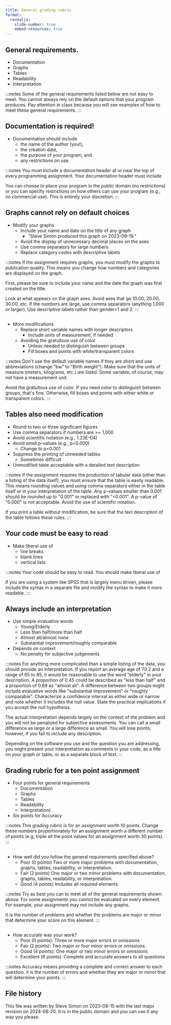 ```yaml
---
title: General grading rubric
format: 
  revealjs:
    slide-number: true
    embed-resources: true
---
```


## General requirements.

-   Documentation
-   Graphs
-   Tables
-   Readability
-   Interpretation

:::notes
Some of the general requirements listed below are not easy to meet. You cannot always rely on the default options that your program produces. Pay attention in class because you will see examples of how to meet these general requirements.
:::

## Documentation is required!

-   Documentation should include
    -   the name of the author (you!),
    -   the creation date, 
    -   the purpose of your program, and 
    -   any restrictions on use.

:::notes
You must include a documentation header at or near the top of every programming assignment. Your documentation header must include


You can choose to place your program in the public domain (no restrictions) or you can specify restrictions on how others can use your program (e.g., no commercial use). This is entirely your discretion.
:::

## Graphs cannot rely on default choices

-   Modify your graphs
    -   Include your name and date on the title of any graph
        -   "Steve Simon produced this graph on 2023-09-19."
    -   Avoid the display of unnecessary decimal places on the axes
    -   Use comma separators for large numbers
    -   Replace category codes with descriptive labels

:::notes
If the assignment requires graphs, you must modify the graphs to publication quality. This means you change how numbers and categories are displayed on the graph.

First, please be sure to include your name and the date the graph was first created on the title.

Look at what appears on the graph axes. Avoid axes that go 10.00, 20.00, 30.00, etc. If the numbers are large, use comma separators (anything 1,000 or larger). Use descriptive labels rather than gender=1 and 2.
:::

## 

-   More modifications
    -   Replace short variable names with longer descriptors
        -   Include units of measurement, if needed
    -   Avoiding the gratuitous use of color
        -   Unless needed to distinguish between groups
        -   Fill boxes and points with white/transparent colors

:::notes
Don't use the default variable names if they are short and use abbreviations (change "bw" to "Birth weight"). Make sure that the units of measure (meters, kilograms, etc.) are listed. Some variable, of course, may not have a measurement unit.

Avoid the gratuitous use of color. If you need color to distinguish between groups, that's fine. Otherwise, fill boxes and points with either white or transparent colors.
:::

## Tables also need modification

-   Round to two or three significant figures
-   Use comma separators if numbers are >= 1,000
-   Avoid scientific notation (e.g., 1.23E-04)
-   Avoid small p-values (e.g., p=0.000)
    -   Change to p<0.001
-   Suppress the printing of unneeded tables
    -   Sometimes difficult
-   Unmodified table acceptable with a detailed text description

:::notes
If the assignment requires the production of tabular data (other than a listing of the data itself), you must ensure that the table is easily readable. This means rounding values and using comma separators either in the table itself or in your interpretation of the table. Any p-values smaller than 0.001 should be rounded up to "0.001" or replaced with "<0.001". A p-value of "0.000" is not acceptable. Avoid the use of scientific notation.

If you print a table without modification, be sure that the text description of the table follows these rules. 
:::

## Your code must be easy to read

-   Make liberal use of
    -  line breaks
    -  blank lines
    -  vertical lists

:::notes
Your code should be easy to read. You should make liberal use of

If you are using a system like SPSS that is largely menu driven, please include the syntax in a separate file and modify the syntax to make it more readable.
:::

## Always include an interpretation

-   Use simple evaluative words
    -   Young/Elderly
    -   Less than half/more than half
    -   Almost all/almost none
    -   Substantial improvement/roughly comparable
-   Depends on context
    -   No penalty for subjective judgements

:::notes
For anything more complicated than a simple listing of the data, you should provide an interpretation. If you report an average age of 70.2 and a range of 65 to 85, it would be reasonable to use the word "elderly" in your description. A proportion of 0.45 could be described as "less than half" and a proportion of 0.89 as "almost all". A difference between two groups might include evaluative words like "substantial improvement" or "roughly comparable". Characterize a confidence interval as either wide or narrow and note whether it includes the null value. State the practical implications if you accept the null hypothesis.

The actual interpretation depends largely on the context of the problem and you will not be penalized for subjective assessments. You can call a small difference as large or a large difference as small. You will lose points, however, if you fail to include any description.

Depending on the software you use and the question you are addressing, you might present your interpretation as comments in your code, as a title on your graph or table, or as a separate block of text.
:::

## Grading rubric for a ten point assignment

-  Four points for general requirements
   -   Documentation
   -   Graphs
   -   Tables
   -   Readability
   -   Interpretation)
-  Six points for Accuracy

:::notes
This grading rubric is for an assignment worth 10 points. Change these numbers proportionately for an assignment worth a different number of points (e.g, triple all the point values for an assignment worth 30 points).
:::

##

-   How well did you follow the general requirements specified above?
    -   Poor (0 points) Two or more major problems with documentation, graphs, tables, readability, or interpretation.
    -   Fair (2 points) One major or two minor problems with documentation, graphs, tables, readability, or interpretation.
    -   Good (4 points) Includes all required elements

:::notes
Try as best you can to meet all of the general requirements shown above. For some assignments you cannot be evaluated on every element. For example, your assignment may not include any graphs.

It is the number of problems and whether the problems are major or minor that determine your score on this element.
:::

## 

-   How accurate was your work?    
    -   Poor (0 points): Three or more major errors or omissions
    -   Fair (2 points): Two major or four minor errors or omissions
    -   Good (4 points): One major or two minor errors or omissions
    -   Excellent (6 points): Complete and accurate answers to all questions

:::notes
Accuracy means providing a complete and correct answer to each question. it is the number of errors and whether they are major or minor that will determine your points.
:::

## File history

This file was written by Steve Simon on 2023-08-15 with the last major revision on 2024-08-20. It is in the public domain and you can use it any way you please.


